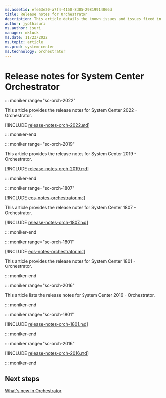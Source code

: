 ```yaml
---
ms.assetid: efe53e20-a7f4-4150-8d05-29819914066d
title: Release notes for Orchestrator
description: This article details the known issues and issues fixed in Orchestrator
author: jyothisuri
ms.author: jsuri
manager: mkluck
ms.date: 11/23/2022
ms.topic: article
ms.prod: system-center
ms.technology: orchestrator
---
```


# Release notes for System Center Orchestrator

::: moniker range="sc-orch-2022"

This article provides the release notes for System Center 2022 - Orchestrator.

[!INCLUDE [release-notes-orch-2022.md](../includes/release-notes-orch-2022.md)]

::: moniker-end


::: moniker range="sc-orch-2019"

This article provides the release notes for System Center 2019 - Orchestrator.

[!INCLUDE [release-notes-orch-2019.md](../includes/release-notes-orch-2019.md)]

::: moniker-end

::: moniker range="sc-orch-1807"

[!INCLUDE [eos-notes-orchestrator.md](../includes/eos-notes-orchestrator.md)]

This article provides the release notes for System Center 1807 - Orchestrator.

[!INCLUDE [release-notes-orch-1807.md](../includes/release-notes-orch-1807.md)]

::: moniker-end


::: moniker range="sc-orch-1801"

[!INCLUDE [eos-notes-orchestrator.md](../includes/eos-notes-orchestrator.md)]

This article provides the release notes for System Center 1801 - Orchestrator.

::: moniker-end

::: moniker range="sc-orch-2016"

This article lists the release notes for System Center 2016 - Orchestrator.

::: moniker-end

::: moniker range="sc-orch-1801"

[!INCLUDE [release-notes-orch-1801.md](../includes/release-notes-orch-1801.md)]

::: moniker-end

::: moniker range="sc-orch-2016"

[!INCLUDE [release-notes-orch-2016.md](../includes/release-notes-orch-2016.md)]

::: moniker-end

## Next steps
[What's new in Orchestrator](./whats-new-in-orch.md).